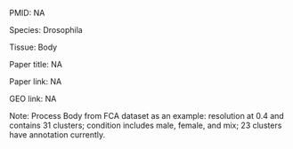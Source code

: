 PMID: NA

Species: Drosophila

Tissue: Body

Paper title: NA

Paper link: NA

GEO link: NA

Note: Process Body from FCA dataset as an example: resolution at 0.4 and contains 31 clusters; condition includes male, female, and mix; 23 clusters have annotation currently.

